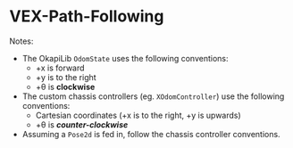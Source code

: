 # VEX-Path-Following

Notes:
- The OkapiLib `OdomState` uses the following conventions:
    - +x is forward
    - +y is to the right
    - +θ is **clockwise**
- The custom chassis controllers (eg. `XOdomController`) use the following conventions:
    - Cartesian coordinates (+x is to the right, +y is upwards)
    - +θ is ***counter-clockwise***
- Assuming a `Pose2d` is fed in, follow the chassis controller conventions.